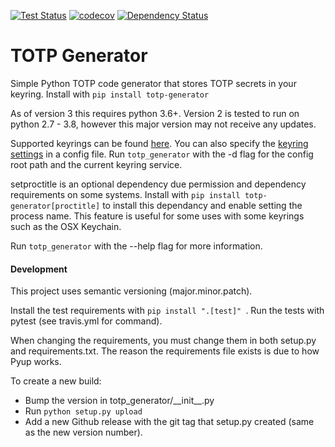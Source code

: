 [![Test Status](https://travis-ci.org/jjfalling/TOTP-Generator.svg?branch=master)](https://travis-ci.org/jjfalling/TOTP-Generator)
[![codecov](https://codecov.io/gh/jjfalling/TOTP-Generator/branch/master/graph/badge.svg)](https://codecov.io/gh/jjfalling/TOTP-Generator)
[![Dependency Status](https://pyup.io/repos/github/jjfalling/TOTP-Generator/shield.svg)](https://pyup.io/repos/github/jjfalling/TOTP-Generator/)

# TOTP Generator
Simple Python TOTP code generator that stores TOTP secrets in your keyring.
Install with `pip install totp-generator`

As of version 3 this requires python 3.6+. Version 2 is tested to run on python 2.7 - 3.8, however this major version
may not receive any updates.

Supported keyrings can be found [here](https://pypi.python.org/pypi/keyring#what-is-python-keyring-lib). You can also
specify the [keyring settings](https://pypi.python.org/pypi/keyring#customize-your-keyring-by-config-file) in a config
file. Run `totp_generator` with the -d flag for the config root path and the current keyring service.

setproctitle is an optional dependency due permission and dependency requirements on some systems. Install with
`pip install totp-generator[proctitle]` to install this dependancy and enable setting the process name. This feature
is useful for some uses with some keyrings such as the OSX Keychain.

Run `totp_generator` with the --help flag for more information.


#### Development
This project uses semantic versioning (major.minor.patch).

Install the test requirements with `pip install ".[test]"
`. Run the tests with pytest (see travis.yml for command).

When changing the requirements, you must change them in both setup.py and requirements.txt. The reason the
requirements file exists is due to how Pyup works.

To create a new build:
 * Bump the version in totp_generator/\_\_init__.py
 * Run `python setup.py upload`
 * Add a new Github release with the git tag that setup.py created (same as the new version number).
